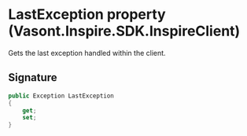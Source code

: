 # LastException property (Vasont.Inspire.SDK.InspireClient)
Gets the last exception handled within the client.

## Signature
```csharp
public Exception LastException
{
    get;
    set;
}
```
